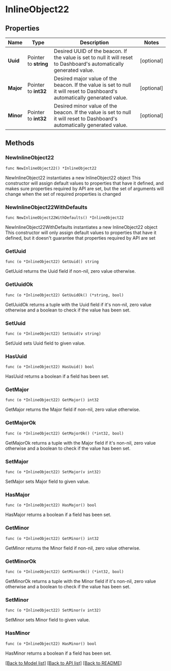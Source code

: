 # InlineObject22

## Properties

Name | Type | Description | Notes
------------ | ------------- | ------------- | -------------
**Uuid** | Pointer to **string** | Desired UUID of the beacon. If the value is set to null it will reset to Dashboard&#39;s automatically generated value. | [optional] 
**Major** | Pointer to **int32** | Desired major value of the beacon. If the value is set to null it will reset to Dashboard&#39;s automatically generated value. | [optional] 
**Minor** | Pointer to **int32** | Desired minor value of the beacon. If the value is set to null it will reset to Dashboard&#39;s automatically generated value. | [optional] 

## Methods

### NewInlineObject22

`func NewInlineObject22() *InlineObject22`

NewInlineObject22 instantiates a new InlineObject22 object
This constructor will assign default values to properties that have it defined,
and makes sure properties required by API are set, but the set of arguments
will change when the set of required properties is changed

### NewInlineObject22WithDefaults

`func NewInlineObject22WithDefaults() *InlineObject22`

NewInlineObject22WithDefaults instantiates a new InlineObject22 object
This constructor will only assign default values to properties that have it defined,
but it doesn't guarantee that properties required by API are set

### GetUuid

`func (o *InlineObject22) GetUuid() string`

GetUuid returns the Uuid field if non-nil, zero value otherwise.

### GetUuidOk

`func (o *InlineObject22) GetUuidOk() (*string, bool)`

GetUuidOk returns a tuple with the Uuid field if it's non-nil, zero value otherwise
and a boolean to check if the value has been set.

### SetUuid

`func (o *InlineObject22) SetUuid(v string)`

SetUuid sets Uuid field to given value.

### HasUuid

`func (o *InlineObject22) HasUuid() bool`

HasUuid returns a boolean if a field has been set.

### GetMajor

`func (o *InlineObject22) GetMajor() int32`

GetMajor returns the Major field if non-nil, zero value otherwise.

### GetMajorOk

`func (o *InlineObject22) GetMajorOk() (*int32, bool)`

GetMajorOk returns a tuple with the Major field if it's non-nil, zero value otherwise
and a boolean to check if the value has been set.

### SetMajor

`func (o *InlineObject22) SetMajor(v int32)`

SetMajor sets Major field to given value.

### HasMajor

`func (o *InlineObject22) HasMajor() bool`

HasMajor returns a boolean if a field has been set.

### GetMinor

`func (o *InlineObject22) GetMinor() int32`

GetMinor returns the Minor field if non-nil, zero value otherwise.

### GetMinorOk

`func (o *InlineObject22) GetMinorOk() (*int32, bool)`

GetMinorOk returns a tuple with the Minor field if it's non-nil, zero value otherwise
and a boolean to check if the value has been set.

### SetMinor

`func (o *InlineObject22) SetMinor(v int32)`

SetMinor sets Minor field to given value.

### HasMinor

`func (o *InlineObject22) HasMinor() bool`

HasMinor returns a boolean if a field has been set.


[[Back to Model list]](../README.md#documentation-for-models) [[Back to API list]](../README.md#documentation-for-api-endpoints) [[Back to README]](../README.md)


